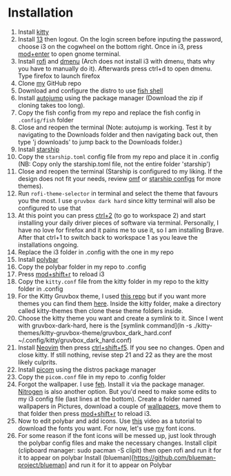 # Installation
1. Install [kitty](https://github.com/kovidgoyal/kitty)
2. Install [13](https://i3wm.org/) then logout. On the login screen before inputing the password, choose i3 on the cogwheel on the bottom right. Once in i3, press [mod+enter](https://i3wm.org/docs/userguide.html#_opening_terminals_and_moving_around) to open gnome terminal. 
3. Install [rofi](https://github.com/davatorium/rofi) and [dmenu](https://wiki.archlinux.org/title/dmenu) (Arch does not install i3 with dmenu, thats why you have to manually do it). Afterwards press ctrl+d to open dmenu. Type firefox to launch firefox
4. Clone [my](https://github.com/OBrien-reece/linux.git) GitHub repo 
5. Download and configure the distro to use [fish shell](https://fishshell.com/)
6. Install [autojump](https://github.com/wting/autojump) using the package manager (Download the zip if cloning takes too long). 
7. Copy the fish config from my repo and replace the fish config in `.config/fish` folder
8. Close and reopen the terminal (Note: autojump is working. Test it by navigating to the Downloads folder and then navigating back out, then type 'j downloads' to jump back to the Downloads folder.)
9. Install [starship](https://starship.rs/guide/#%F0%9F%9A%80-installation)
10. Copy the `starship.toml` config file from my repo and place it in .config (NB: Copy only the starship.toml file, not the entire folder 'starship')
11. Close and reopen the terminal (Starship is configured to my liking. If the design does not fit your needs, review [omf](https://github.com/oh-my-fish/oh-my-fish) or [starship configs](https://starship.rs/config/) for more themes).
12. Run `rofi-theme-selector` in terminal and select the theme that favours you the most. I use `gruvbox dark hard` since kitty terminal will also be configured to use that
13. At this point you can press [ctrl+2](https://i3wm.org/docs/userguide.html#_using_workspaces) (to go to workspace 2) and start installing your daily driver pieces of software via terminal. Personally, I have no love for firefox and it pains me to use it, so I am installing Brave. After that ctrl+1 to switch back to workspace 1 as you leave the installations ongoing.
14. Replace the i3 folder in .config with the one in my repo
15. Install [polybar](https://github.com/polybar/polybar)
16. Copy the polybar folder in my repo to .config
17. Press [mod+shift+r](https://i3wm.org/docs/userguide.html#_reloading_restarting_exiting) to reload i3
18. Copy the `kitty.conf` file from the kitty folder in my repo to the kitty folder in .config
19. For the Kitty Gruvbox theme, I used [this repo](https://github.com/wdomitrz/kitty-gruvbox-theme.git) but if you want more themes you can find them [here](https://github.com/dexpota/kitty-themes). Inside the kitty folder, make a directory called kitty-themes then clone these theme folders inside.
20. Choose the kitty theme you want and create a symlink to it. Since I went with gruvbox-dark-hard, here is the [symlink command](ln -s ./kitty-themes/kitty-gruvbox-theme/gruvbox_dark_hard.conf ~/.config/kitty/gruvbox_dark_hard.conf)
21. Install [Neovim](https://neovim.io/) then press [ctrl+shift+f5](https://sw.kovidgoyal.net/kitty/). If you see no changes. Open and close kitty. If still nothing, revise step 21 and 22 as they are the most likely culprits.
22. Install [picom](https://github.com/yshui/picom) using the distros package manager
23. Copy the `picom.conf` file in my repo to .config folder
24. Forgot the wallpaper. I use [feh](https://feh.finalrewind.org/). Install it via the package manager. [Nitrogen](https://wiki.archlinux.org/title/nitrogen) is also another option. But you'd need to make some edits to my i3 config file (last lines at the bottom). Create a folder named wallpapers in Pictures, download a couple of [wallpapers](https://gitlab.com/thelinuxcast/wallpapers), move them to that folder then press [mod+shift+r](https://i3wm.org/docs/userguide.html#_reloading_restarting_exiting) to reload i3.
25. Now to edit polybar and add icons. Use [this](https://www.youtube.com/watch?v=nVSUiRUgspQ) video as a tutorial to download the fonts you want. For now, let's use [my](https://gitlab.com/obrienreece/linux/-/blob/main/fontello-2c4fa7f1.zip) font icons. 
26. For some reason if the font icons will be messed up, just look through the polybar config files and make the necessary changes. 
Install clipit (clipboard manager: sudo pacman -S clipit) then open rofi and run it for it to appear on polybar
Install (blueman)[https://github.com/blueman-project/blueman] and run it for it to appear on Polybar
